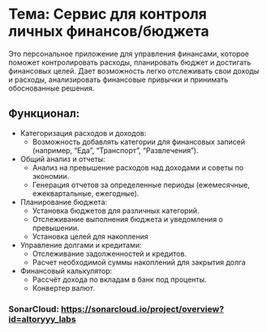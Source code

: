 # Тема: Сервис для контроля личных финансов/бюджета

Это персональное приложение для управления финансами, которое поможет контролировать расходы, 
планировать бюджет и достигать финансовых целей. Дает возможность легко отслеживать свои доходы и расходы, 
анализировать финансовые привычки и принимать обоснованные решения.

## Функционал:

* Категоризация расходов и доходов:
    + Возможность добавлять категории для финансовых записей (например, “Еда”, “Транспорт”, “Развлечения”).
* Общий анализ и отчеты:
    + Анализ на превышение расходов над доходами и советы по экономии.
    + Генерация отчетов за определенные периоды (ежемесячные, ежеквартальные, ежегодные).
* Планирование бюджета:
    + Установка бюджетов для различных категорий.
    + Отслеживание выполнения бюджета и уведомления о превышении.
    + Установка целей для накопления
* Управление долгами и кредитами:
    + Отслеживание задолженностей и кредитов.
    + Расчет необходимой суммы накоплений для закрытия долга
* Финансовый калькулятор:
    + Рассчёт дохода по вкладам в банк под проценты.
    + Конвертер валют.


### SonarCloud: https://sonarcloud.io/project/overview?id=altoryyy_labs
